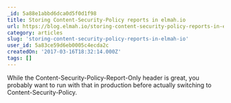 ```yaml
---
_id: 5a88e1abbd6dca0d5f0d1f98
title: Storing Content-Security-Policy reports in elmah.io
url: https://blog.elmah.io/storing-content-security-policy-reports-in-elmah-io/
category: articles
slug: 'storing-content-security-policy-reports-in-elmah-io'
user_id: 5a83ce59d6eb0005c4ecda2c
createdOn: '2017-03-16T18:32:14.000Z'
tags: []
---
```


While the Content-Security-Policy-Report-Only header is great, you probably want to run with that in production before actually switching to Content-Security-Policy. 
